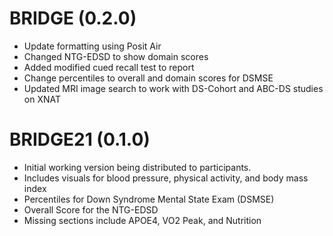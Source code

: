 # BRIDGE (0.2.0)
* Update formatting using Posit Air
* Changed NTG-EDSD to show domain scores
* Added modified cued recall test to report
* Change percentiles to overall and domain scores for DSMSE
* Updated MRI image search to work with DS-Cohort and ABC-DS studies on XNAT

# BRIDGE21 (0.1.0)
* Initial working version being distributed to participants.
* Includes visuals for blood pressure, physical activity, and body mass index
* Percentiles for Down Syndrome Mental State Exam (DSMSE)
* Overall Score for the NTG-EDSD
* Missing sections include APOE4, VO2 Peak, and Nutrition
